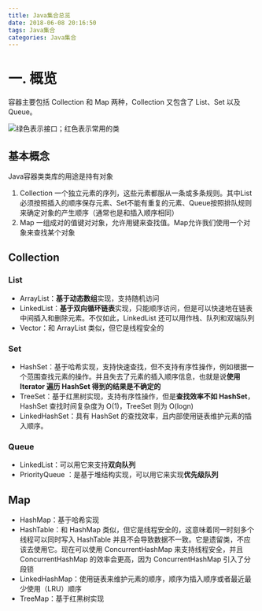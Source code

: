 ```yaml
---
title: Java集合总览
date: 2018-06-08 20:16:50
tags: Java集合
categories: Java集合
---
```

# 一. 概览
容器主要包括 Collection 和 Map 两种，Collection 又包含了 List、Set 以及 Queue。

<!-- more -->
![绿色表示接口；红色表示常用的类](http://upload-images.jianshu.io/upload_images/11861611-a8bfa90b89587dd5.jpg?imageMogr2/auto-orient/strip%7CimageView2/2/w/1240)
## 基本概念
Java容器类类库的用途是持有对象
1. Collection
一个独立元素的序列，这些元素都服从一条或多条规则。其中List必须按照插入的顺序保存元素、Set不能有重复的元素、Queue按照排队规则来确定对象的产生顺序（通常也是和插入顺序相同）
2. Map
一组成对的值键对对象，允许用键来查找值。Map允许我们使用一个对象来查找某个对象
## Collection
###  List
- ArrayList：**基于动态数组**实现，支持随机访问
- LinkedList：**基于双向循环链表**实现，只能顺序访问，但是可以快速地在链表中间插入和删除元素。不仅如此，LinkedList 还可以用作栈、队列和双端队列
-  Vector：和 ArrayList 类似，但它是线程安全的

### Set
- HashSet：基于哈希实现，支持快速查找，但不支持有序性操作，例如根据一个范围查找元素的操作。并且失去了元素的插入顺序信息，也就是说**使用 Iterator 遍历 HashSet 得到的结果是不确定的**
- TreeSet：基于红黑树实现，支持有序性操作，但是**查找效率不如 HashSet**，HashSet 查找时间复杂度为 O(1)，TreeSet 则为 O(logn)
- LinkedHashSet：具有 HashSet 的查找效率，且内部使用链表维护元素的插入顺序。

### Queue
- LinkedList：可以用它来支持**双向队列**
- PriorityQueue ：是基于堆结构实现，可以用它来实现**优先级队列**

## Map
- HashMap：基于哈希实现
- HashTable：和 HashMap 类似，但它是线程安全的，这意味着同一时刻多个线程可以同时写入 HashTable 并且不会导致数据不一致。它是遗留类，不应该去使用它。现在可以使用 ConcurrentHashMap 来支持线程安全，并且 ConcurrentHashMap 的效率会更高，因为 ConcurrentHashMap 引入了分段锁
- LinkedHashMap：使用链表来维护元素的顺序，顺序为插入顺序或者最近最少使用（LRU）顺序
- TreeMap：基于红黑树实现

